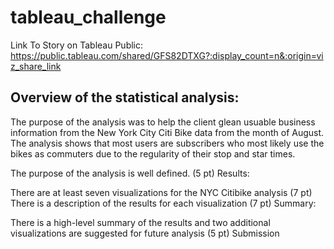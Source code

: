 # tableau_challenge

Link To Story on Tableau Public: https://public.tableau.com/shared/GFS82DTXG?:display_count=n&:origin=viz_share_link

## Overview of the statistical analysis:

The purpose of the analysis was to help the client glean usuable business information from the New York City Citi Bike data from the month of August. The analysis shows that most users are subscribers who most likely use the bikes as commuters due to the regularity of their stop and star times. 

The purpose of the analysis is well defined. (5 pt)
Results:

There are at least seven visualizations for the NYC Citibike analysis (7 pt)
There is a description of the results for each visualization (7 pt)
Summary:

There is a high-level summary of the results and two additional visualizations are suggested for future analysis (5 pt)
Submission
